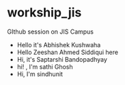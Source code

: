 # workship_jis
GIthub session on JIS Campus
- Hello it's Abhishek Kushwaha 
- Hello Zeeshan Ahmed Siddiqui here
- Hi, it's Saptarshi Bandopadhyay
- hi! , I'm sathi Ghosh
- Hi, I'm sindhunit

